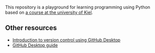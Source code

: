 This repository is a playground for learning programming using Python based on [a course at the university of Kiel](https://ilearn.ps.informatik.uni-kiel.de/public/courses/155).

## Other resources

* [Introduction to version control using GitHub Desktop](https://programminghistorian.org/en/lessons/getting-started-with-github-desktop)
* [GitHub Desktop guide](https://help.github.com/desktop/guides/getting-started-with-github-desktop/)
